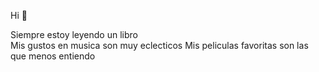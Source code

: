    Hi 👋

  Siempre estoy leyendo un libro  
  Mis gustos en musica son muy eclecticos
  Mis peliculas favoritas son las que menos entiendo
